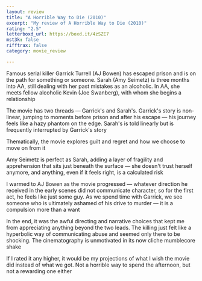 ```yaml
---
layout: review
title: "A Horrible Way to Die (2010)"
excerpt: "My review of A Horrible Way to Die (2010)"
rating: "2.5"
letterboxd_url: https://boxd.it/4zSZE7
mst3k: false
rifftrax: false
category: movie_review

---
```


Famous serial killer Garrick Turrell (AJ Bowen) has escaped prison and is on the path for something or someone. Sarah (Amy Seimetz) is three months into AA, still dealing with her past mistakes as an alcoholic. In AA, she meets fellow alcoholic Kevin (Joe Swanberg), with whom she begins a relationship

The movie has two threads — Garrick's and Sarah's. Garrick's story is non-linear, jumping to moments before prison and after his escape — his journey feels like a hazy phantom on the edge. Sarah's is told linearly but is frequently interrupted by Garrick's story

Thematically, the movie explores guilt and regret and how we choose to move on from it

Amy Seimetz is perfect as Sarah, adding a layer of fragility and apprehension that sits just beneath the surface — she doesn't trust herself anymore, and anything, even if it feels right, is a calculated risk

I warmed to AJ Bowen as the movie progressed — whatever direction he received in the early scenes did not communicate character, so for the first act, he feels like just some guy. As we spend time with Garrick, we see someone who is ultimately ashamed of his drive to murder — it is a compulsion more than a want

In the end, it was the awful directing and narrative choices that kept me from appreciating anything beyond the two leads. The killing just felt like a hyperbolic way of communicating abuse and seemed only there to be shocking. The cinematography is unmotivated in its now cliche mumblecore shake

If I rated it any higher, it would be my projections of what I wish the movie did instead of what we got. Not a horrible way to spend the afternoon, but not a rewarding one either